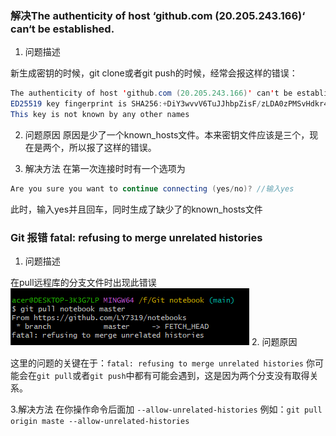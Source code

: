 ### 解决The authenticity of host ‘github.com (20.205.243.166)‘ can‘t be established.

1. 问题描述

新生成密钥的时候，git clone或者git push的时候，经常会报这样的错误：
``` java
The authenticity of host 'github.com (20.205.243.166)' can't be established.
ED25519 key fingerprint is SHA256:+DiY3wvvV6TuJJhbpZisF/zLDA0zPMSvHdkr4UvCOqU.
This key is not known by any other names 
```


2. 问题原因
原因是少了一个known_hosts文件。本来密钥文件应该是三个，现在是两个，所以报了这样的错误。

3. 解决方法
在第一次连接时时有一个选项为
``` java
Are you sure you want to continue connecting (yes/no)? //输入yes
```
此时，输入yes并且回车，同时生成了缺少了的known_hosts文件

### Git 报错 fatal: refusing to merge unrelated histories

1. 问题描述

在pull远程库的分支文件时出现此错误
![](images/2022-11-23-10-09-32.png)
2. 问题原因

这里的问题的关键在于：`fatal: refusing to merge unrelated histories`
你可能会在`git pull`或者`git push`中都有可能会遇到，这是因为两个分支没有取得关系。

3.解决方法
在你操作命令后面加  `--allow-unrelated-histories`
例如：`git pull origin maste --allow-unrelated-histories`




